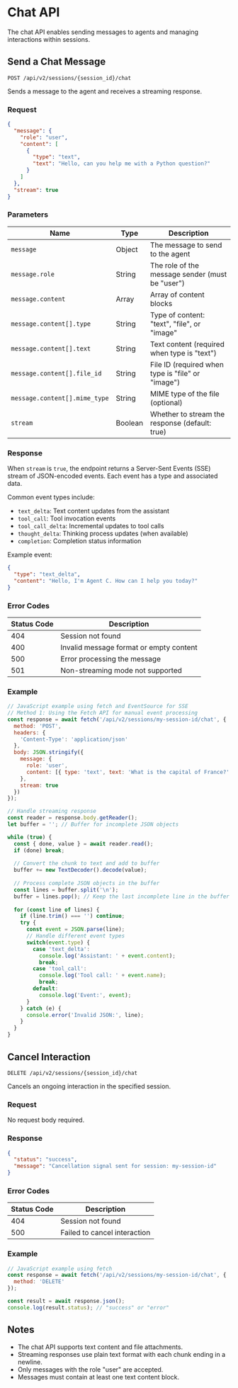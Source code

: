 # Chat API

The chat API enables sending messages to agents and managing interactions within sessions.

## Send a Chat Message

```http
POST /api/v2/sessions/{session_id}/chat
```

Sends a message to the agent and receives a streaming response.

### Request

```json
{
  "message": {
    "role": "user",
    "content": [
      {
        "type": "text",
        "text": "Hello, can you help me with a Python question?"
      }
    ]
  },
  "stream": true
}
```

### Parameters

| Name | Type | Description |
| ---- | ---- | ----------- |
| `message` | Object | The message to send to the agent |
| `message.role` | String | The role of the message sender (must be "user") |
| `message.content` | Array | Array of content blocks |
| `message.content[].type` | String | Type of content: "text", "file", or "image" |
| `message.content[].text` | String | Text content (required when type is "text") |
| `message.content[].file_id` | String | File ID (required when type is "file" or "image") |
| `message.content[].mime_type` | String | MIME type of the file (optional) |
| `stream` | Boolean | Whether to stream the response (default: true) |

### Response

When `stream` is `true`, the endpoint returns a Server-Sent Events (SSE) stream of JSON-encoded events. Each event has a type and associated data.

Common event types include:

- `text_delta`: Text content updates from the assistant
- `tool_call`: Tool invocation events
- `tool_call_delta`: Incremental updates to tool calls
- `thought_delta`: Thinking process updates (when available)
- `completion`: Completion status information

Example event:

```json
{
  "type": "text_delta",
  "content": "Hello, I'm Agent C. How can I help you today?"
}
```

### Error Codes

| Status Code | Description |
| ----------- | ----------- |
| 404 | Session not found |
| 400 | Invalid message format or empty content |
| 500 | Error processing the message |
| 501 | Non-streaming mode not supported |

### Example

```javascript
// JavaScript example using fetch and EventSource for SSE
// Method 1: Using the Fetch API for manual event processing
const response = await fetch('/api/v2/sessions/my-session-id/chat', {
  method: 'POST',
  headers: {
    'Content-Type': 'application/json'
  },
  body: JSON.stringify({
    message: {
      role: 'user',
      content: [{ type: 'text', text: 'What is the capital of France?' }]
    },
    stream: true
  })
});

// Handle streaming response
const reader = response.body.getReader();
let buffer = ''; // Buffer for incomplete JSON objects

while (true) {
  const { done, value } = await reader.read();
  if (done) break;
  
  // Convert the chunk to text and add to buffer
  buffer += new TextDecoder().decode(value);
  
  // Process complete JSON objects in the buffer
  const lines = buffer.split('\n');
  buffer = lines.pop(); // Keep the last incomplete line in the buffer
  
  for (const line of lines) {
    if (line.trim() === '') continue;
    try {
      const event = JSON.parse(line);
      // Handle different event types
      switch(event.type) {
        case 'text_delta':
          console.log('Assistant: ' + event.content);
          break;
        case 'tool_call':
          console.log('Tool call: ' + event.name);
          break;
        default:
          console.log('Event:', event);
      }
    } catch (e) {
      console.error('Invalid JSON:', line);
    }
  }
}
```

## Cancel Interaction

```http
DELETE /api/v2/sessions/{session_id}/chat
```

Cancels an ongoing interaction in the specified session.

### Request

No request body required.

### Response

```json
{
  "status": "success",
  "message": "Cancellation signal sent for session: my-session-id"
}
```

### Error Codes

| Status Code | Description |
| ----------- | ----------- |
| 404 | Session not found |
| 500 | Failed to cancel interaction |

### Example

```javascript
// JavaScript example using fetch
const response = await fetch('/api/v2/sessions/my-session-id/chat', {
  method: 'DELETE'
});

const result = await response.json();
console.log(result.status); // "success" or "error"
```

## Notes

- The chat API supports text content and file attachments.
- Streaming responses use plain text format with each chunk ending in a newline.
- Only messages with the role "user" are accepted.
- Messages must contain at least one text content block.